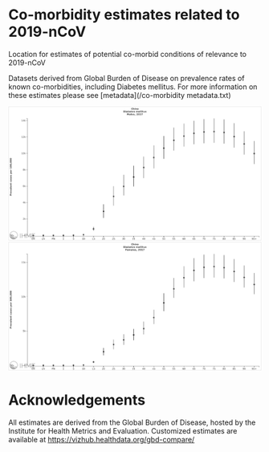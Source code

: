 # Co-morbidity estimates related to 2019-nCoV
Location for estimates of potential co-morbid conditions of relevance to 2019-nCoV

Datasets derived from Global Burden of Disease on prevalence rates of known co-morbidities, including Diabetes mellitus. For more information on these estimates please see [metadata](/co-morbidity metadata.txt)

![alt_text](china_diabetes_prevalence_rate_male.png)
![alt_text](china_diabetes_prevalence_rate_female.png)


# Acknowledgements
All estimates are derived from the Global Burden of Disease, hosted by the Institute for Health Metrics and Evaluation. Customized estimates are available at https://vizhub.healthdata.org/gbd-compare/
